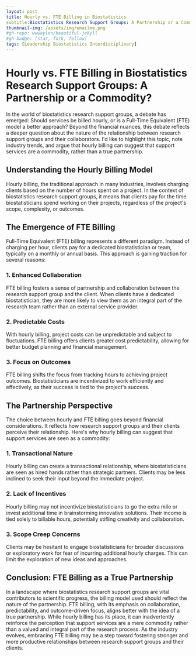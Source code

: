 ```yaml
---
layout: post
title: Hourly vs. FTE Billing in Biostatistics
subtitle:Biostatistics Research Support Groups: A Partnership or a Commodity?
thumbnail-img: /assets/img/emailme.png
#gh-repo: wwwaylon/beautiful-jekyll
#gh-badge: [star, fork, follow]
tags: [Leadership Biostatistics Interdisciplinary]
---
```


# Hourly vs. FTE Billing in Biostatistics Research Support Groups: A Partnership or a Commodity?

In the world of biostatistics research support groups, a debate has emerged: Should services be billed hourly, or is a Full-Time Equivalent (FTE) model a better approach? Beyond the financial nuances, this debate reflects a deeper question about the nature of the relationship between research support groups and their collaborators. I'd like to highlight this topic, note industry trends, and argue that hourly billing can suggest that support services are a commodity, rather than a true partnership.

## Understanding the Hourly Billing Model

Hourly billing, the traditional approach in many industries, involves charging clients based on the number of hours spent on a project. In the context of biostatistics research support groups, it means that clients pay for the time biostatisticians spend working on their projects, regardless of the project's scope, complexity, or outcomes.

## The Emergence of FTE Billing

Full-Time Equivalent (FTE) billing represents a different paradigm. Instead of charging per hour, clients pay for a dedicated biostatistician or team, typically on a monthly or annual basis. This approach is gaining traction for several reasons:

### **1. Enhanced Collaboration**

FTE billing fosters a sense of partnership and collaboration between the research support group and the client. When clients have a dedicated biostatistician, they are more likely to view them as an integral part of the research team rather than an external service provider.

### **2. Predictable Costs**

With hourly billing, project costs can be unpredictable and subject to fluctuations. FTE billing offers clients greater cost predictability, allowing for better budget planning and financial management.

### **3. Focus on Outcomes**

FTE billing shifts the focus from tracking hours to achieving project outcomes. Biostatisticians are incentivized to work efficiently and effectively, as their success is tied to the project's success.

## The Partnership Perspective

The choice between hourly and FTE billing goes beyond financial considerations. It reflects how research support groups and their clients perceive their relationship. Here's why hourly billing can suggest that support services are seen as a commodity:

### **1. Transactional Nature**

Hourly billing can create a transactional relationship, where biostatisticians are seen as hired hands rather than strategic partners. Clients may be less inclined to seek their input beyond the immediate project.

### **2. Lack of Incentives**

Hourly billing may not incentivize biostatisticians to go the extra mile or invest additional time in brainstorming innovative solutions. Their income is tied solely to billable hours, potentially stifling creativity and collaboration.

### **3. Scope Creep Concerns**

Clients may be hesitant to engage biostatisticians for broader discussions or exploratory work for fear of incurring additional hourly charges. This can limit the exploration of new ideas and approaches.

## Conclusion: FTE Billing as a True Partnership

In a landscape where biostatistics research support groups are vital contributors to scientific progress, the billing model used should reflect the nature of the partnership. FTE billing, with its emphasis on collaboration, predictability, and outcome-driven focus, aligns better with the idea of a true partnership. While hourly billing has its place, it can inadvertently reinforce the perception that support services are a mere commodity rather than a valued and integral part of the research process. As the industry evolves, embracing FTE billing may be a step toward fostering stronger and more productive relationships between research support groups and their clients.

